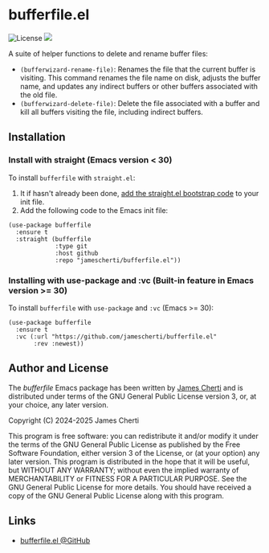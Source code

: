# bufferfile.el
![License](https://img.shields.io/github/license/jamescherti/bufferfile.el)
![](https://raw.githubusercontent.com/jamescherti/bufferfile.el/main/.images/made-for-gnu-emacs.svg)

A suite of helper functions to delete and rename buffer files:
- `(bufferwizard-rename-file)`: Renames the file that the current buffer is visiting. This command renames the file name on disk, adjusts the buffer name, and updates any indirect buffers or other buffers associated with the old file.
- `(bufferwizard-delete-file)`: Delete the file associated with a buffer and kill all buffers visiting the file, including indirect buffers.

## Installation

### Install with straight (Emacs version < 30)

To install `bufferfile` with `straight.el`:

1. It if hasn't already been done, [add the straight.el bootstrap code](https://github.com/radian-software/straight.el?tab=readme-ov-file#getting-started) to your init file.
2. Add the following code to the Emacs init file:
```emacs-lisp
(use-package bufferfile
  :ensure t
  :straight (bufferfile
             :type git
             :host github
             :repo "jamescherti/bufferfile.el"))
```

### Installing with use-package and :vc (Built-in feature in Emacs version >= 30)

To install `bufferfile` with `use-package` and `:vc` (Emacs >= 30):

``` emacs-lisp
(use-package bufferfile
  :ensure t
  :vc (:url "https://github.com/jamescherti/bufferfile.el"
       :rev :newest))
```

## Author and License

The *bufferfile* Emacs package has been written by [James Cherti](https://www.jamescherti.com/) and is distributed under terms of the GNU General Public License version 3, or, at your choice, any later version.

Copyright (C) 2024-2025 James Cherti

This program is free software: you can redistribute it and/or modify it under the terms of the GNU General Public License as published by the Free Software Foundation, either version 3 of the License, or (at your option) any later version. This program is distributed in the hope that it will be useful, but WITHOUT ANY WARRANTY; without even the implied warranty of MERCHANTABILITY or FITNESS FOR A PARTICULAR PURPOSE. See the GNU General Public License for more details. You should have received a copy of the GNU General Public License along with this program.

## Links

- [bufferfile.el @GitHub](https://github.com/jamescherti/bufferfile.el)
